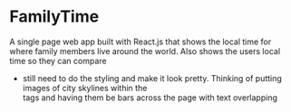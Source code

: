# FamilyTime
A single page web app built with React.js that shows the local time for where family members live around the world. 
Also shows the users local time so they can compare


* still need to do the styling and make it look pretty. 
Thinking of putting images of city skylines within the <div> tags and having them be bars across the page with text overlapping
